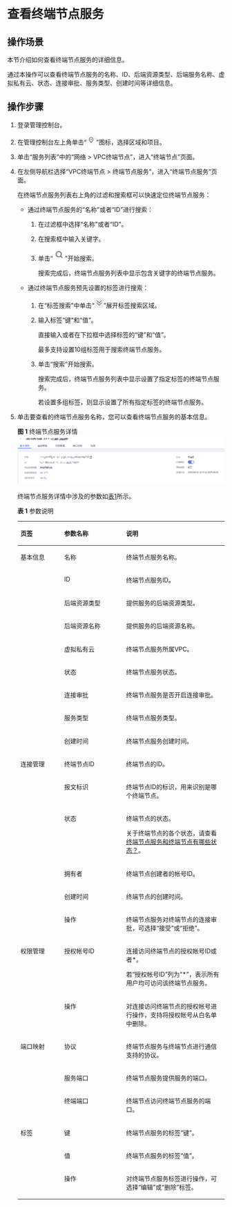 # 查看终端节点服务<a name="vpcep_03_0102"></a>

## 操作场景<a name="section85216505244"></a>

本节介绍如何查看终端节点服务的详细信息。

通过本操作可以查看终端节点服务的名称、ID、后端资源类型、后端服务名称、虚拟私有云、状态、连接审批、服务类型、创建时间等详细信息。

## 操作步骤<a name="section15309424142016"></a>

1.  登录管理控制台。
2.  在管理控制台左上角单击“![](figures/icon-region.png)”图标，选择区域和项目。

1.  单击“服务列表”中的“网络 \> VPC终端节点”，进入“终端节点”页面。
2.  在左侧导航栏选择“VPC终端节点 \> 终端节点服务”，进入“终端节点服务”页面。

    在终端节点服务列表右上角的过滤和搜索框可以快速定位终端节点服务：

    -   通过终端节点服务的“名称”或者“ID”进行搜索：
        1.  在过滤框中选择“名称”或者“ID”。
        2.  在搜索框中输入关键字。
        3.  单击“![](figures/icon-search.png)”开始搜索。

            搜索完成后，终端节点服务列表中显示包含关键字的终端节点服务。


    -   通过终端节点服务预先设置的标签进行搜索：
        1.  在“标签搜索”中单击“![](figures/icon-tag-search.png)”展开标签搜索区域。
        2.  输入标签“键”和“值”。

            直接输入或者在下拉框中选择标签的“键”和“值”。

            最多支持设置10组标签用于搜索终端节点服务。

        3.  单击“搜索”开始搜索。

            搜索完成后，终端节点服务列表中显示设置了指定标签的终端节点服务。

            若设置多组标签，则显示设置了所有指定标签的终端节点服务。



3.  单击要查看的终端节点服务名称，您可以查看终端节点服务的基本信息。

    **图 1**  终端节点服务详情<a name="fig81291249174317"></a>  
    ![](figures/终端节点服务详情.png "终端节点服务详情")

    终端节点服务详情中涉及的参数如[表1](#table11373229195910)所示。

    **表 1**  参数说明

    <a name="table11373229195910"></a>
    <table><thead align="left"><tr id="row123731829185916"><th class="cellrowborder" valign="top" width="21.09%" id="mcps1.2.4.1.1"><p id="p884314912598"><a name="p884314912598"></a><a name="p884314912598"></a>页签</p>
    </th>
    <th class="cellrowborder" valign="top" width="29.849999999999998%" id="mcps1.2.4.1.2"><p id="p7373142911592"><a name="p7373142911592"></a><a name="p7373142911592"></a>参数名称</p>
    </th>
    <th class="cellrowborder" valign="top" width="49.059999999999995%" id="mcps1.2.4.1.3"><p id="p1037310293590"><a name="p1037310293590"></a><a name="p1037310293590"></a>说明</p>
    </th>
    </tr>
    </thead>
    <tbody><tr id="row6601518175912"><td class="cellrowborder" rowspan="9" valign="top" width="21.09%" headers="mcps1.2.4.1.1 "><p id="p1039151214278"><a name="p1039151214278"></a><a name="p1039151214278"></a>基本信息</p>
    </td>
    <td class="cellrowborder" valign="top" width="29.849999999999998%" headers="mcps1.2.4.1.2 "><p id="p136021118205912"><a name="p136021118205912"></a><a name="p136021118205912"></a>名称</p>
    </td>
    <td class="cellrowborder" valign="top" width="49.059999999999995%" headers="mcps1.2.4.1.3 "><p id="p66023186590"><a name="p66023186590"></a><a name="p66023186590"></a>终端节点服务名称。</p>
    </td>
    </tr>
    <tr id="row6602718105914"><td class="cellrowborder" valign="top" headers="mcps1.2.4.1.1 "><p id="p360218189596"><a name="p360218189596"></a><a name="p360218189596"></a>ID</p>
    </td>
    <td class="cellrowborder" valign="top" headers="mcps1.2.4.1.2 "><p id="p6602141819595"><a name="p6602141819595"></a><a name="p6602141819595"></a>终端节点服务ID。</p>
    </td>
    </tr>
    <tr id="row1660320181596"><td class="cellrowborder" valign="top" headers="mcps1.2.4.1.1 "><p id="p760319185599"><a name="p760319185599"></a><a name="p760319185599"></a>后端资源类型</p>
    </td>
    <td class="cellrowborder" valign="top" headers="mcps1.2.4.1.2 "><p id="p156038185594"><a name="p156038185594"></a><a name="p156038185594"></a>提供服务的后端资源类型。</p>
    </td>
    </tr>
    <tr id="row1260311185593"><td class="cellrowborder" valign="top" headers="mcps1.2.4.1.1 "><p id="p1160321818599"><a name="p1160321818599"></a><a name="p1160321818599"></a>后端资源名称</p>
    </td>
    <td class="cellrowborder" valign="top" headers="mcps1.2.4.1.2 "><p id="p6603118195917"><a name="p6603118195917"></a><a name="p6603118195917"></a>提供服务的后端资源名称。</p>
    </td>
    </tr>
    <tr id="row1603161817598"><td class="cellrowborder" valign="top" headers="mcps1.2.4.1.1 "><p id="p17603618185915"><a name="p17603618185915"></a><a name="p17603618185915"></a>虚拟私有云</p>
    </td>
    <td class="cellrowborder" valign="top" headers="mcps1.2.4.1.2 "><p id="p6603118115914"><a name="p6603118115914"></a><a name="p6603118115914"></a>终端节点服务所属VPC。</p>
    </td>
    </tr>
    <tr id="row9659329903"><td class="cellrowborder" valign="top" headers="mcps1.2.4.1.1 "><p id="p36595295020"><a name="p36595295020"></a><a name="p36595295020"></a>状态</p>
    </td>
    <td class="cellrowborder" valign="top" headers="mcps1.2.4.1.2 "><p id="p365918293014"><a name="p365918293014"></a><a name="p365918293014"></a>终端节点服务状态。</p>
    </td>
    </tr>
    <tr id="row1465962910011"><td class="cellrowborder" valign="top" headers="mcps1.2.4.1.1 "><p id="p1965912291309"><a name="p1965912291309"></a><a name="p1965912291309"></a>连接审批</p>
    </td>
    <td class="cellrowborder" valign="top" headers="mcps1.2.4.1.2 "><p id="p1165915291105"><a name="p1165915291105"></a><a name="p1165915291105"></a>终端节点服务是否开启连接审批。</p>
    </td>
    </tr>
    <tr id="row1865942911010"><td class="cellrowborder" valign="top" headers="mcps1.2.4.1.1 "><p id="p12793443359"><a name="p12793443359"></a><a name="p12793443359"></a>服务类型</p>
    </td>
    <td class="cellrowborder" valign="top" headers="mcps1.2.4.1.2 "><p id="p206596291010"><a name="p206596291010"></a><a name="p206596291010"></a>终端节点服务类型。</p>
    </td>
    </tr>
    <tr id="row1665992916016"><td class="cellrowborder" valign="top" headers="mcps1.2.4.1.1 "><p id="p577414111355"><a name="p577414111355"></a><a name="p577414111355"></a><span id="text198439209436"><a name="text198439209436"></a><a name="text198439209436"></a></span><span id="text1866319223432"><a name="text1866319223432"></a><a name="text1866319223432"></a>创建时间</span></p>
    </td>
    <td class="cellrowborder" valign="top" headers="mcps1.2.4.1.2 "><p id="p186591299014"><a name="p186591299014"></a><a name="p186591299014"></a>终端节点服务创建时间。</p>
    </td>
    </tr>
    <tr id="row1373142925914"><td class="cellrowborder" rowspan="6" valign="top" width="21.09%" headers="mcps1.2.4.1.1 "><p id="p2843209125918"><a name="p2843209125918"></a><a name="p2843209125918"></a>连接管理</p>
    </td>
    <td class="cellrowborder" valign="top" width="29.849999999999998%" headers="mcps1.2.4.1.2 "><p id="p437313292597"><a name="p437313292597"></a><a name="p437313292597"></a>终端节点ID</p>
    </td>
    <td class="cellrowborder" valign="top" width="49.059999999999995%" headers="mcps1.2.4.1.3 "><p id="p1237342911592"><a name="p1237342911592"></a><a name="p1237342911592"></a>终端节点的ID。</p>
    </td>
    </tr>
    <tr id="row1931215511014"><td class="cellrowborder" valign="top" headers="mcps1.2.4.1.1 "><p id="p73131155602"><a name="p73131155602"></a><a name="p73131155602"></a>报文标识</p>
    </td>
    <td class="cellrowborder" valign="top" headers="mcps1.2.4.1.2 "><p id="p13313115516018"><a name="p13313115516018"></a><a name="p13313115516018"></a>终端节点ID的标识，用来识别是哪个终端节点。</p>
    </td>
    </tr>
    <tr id="row1788517341318"><td class="cellrowborder" valign="top" headers="mcps1.2.4.1.1 "><p id="p1084733910114"><a name="p1084733910114"></a><a name="p1084733910114"></a>状态</p>
    </td>
    <td class="cellrowborder" valign="top" headers="mcps1.2.4.1.2 "><p id="p1290225213217"><a name="p1290225213217"></a><a name="p1290225213217"></a>终端节点的状态。</p>
    <p id="p188861834919"><a name="p188861834919"></a><a name="p188861834919"></a>关于终端节点的各个状态，请查看<a href="https://support.huaweicloud.com/vpcep_faq/vpcep_04_0005.html" target="_blank" rel="noopener noreferrer">终端节点服务和终端节点有哪些状态？</a>。</p>
    </td>
    </tr>
    <tr id="row194731557216"><td class="cellrowborder" valign="top" headers="mcps1.2.4.1.1 "><p id="p1547314559217"><a name="p1547314559217"></a><a name="p1547314559217"></a>拥有者</p>
    </td>
    <td class="cellrowborder" valign="top" headers="mcps1.2.4.1.2 "><p id="p1747319557218"><a name="p1747319557218"></a><a name="p1747319557218"></a>终端节点创建者的<span id="text78731150131618"><a name="text78731150131618"></a><a name="text78731150131618"></a>帐号</span><span id="text664885281616"><a name="text664885281616"></a><a name="text664885281616"></a></span>ID。</p>
    </td>
    </tr>
    <tr id="row148914485317"><td class="cellrowborder" valign="top" headers="mcps1.2.4.1.1 "><p id="p8890481319"><a name="p8890481319"></a><a name="p8890481319"></a><span id="text18201618105018"><a name="text18201618105018"></a><a name="text18201618105018"></a></span><span id="text199921320125016"><a name="text199921320125016"></a><a name="text199921320125016"></a>创建时间</span></p>
    </td>
    <td class="cellrowborder" valign="top" headers="mcps1.2.4.1.2 "><p id="p11902048934"><a name="p11902048934"></a><a name="p11902048934"></a>终端节点的创建时间。</p>
    </td>
    </tr>
    <tr id="row20920431747"><td class="cellrowborder" valign="top" headers="mcps1.2.4.1.1 "><p id="p109204312410"><a name="p109204312410"></a><a name="p109204312410"></a>操作</p>
    </td>
    <td class="cellrowborder" valign="top" headers="mcps1.2.4.1.2 "><p id="p69207319419"><a name="p69207319419"></a><a name="p69207319419"></a>终端节点服务对终端节点的连接审批，可选择“接受”或“拒绝”。</p>
    </td>
    </tr>
    <tr id="row491115378110"><td class="cellrowborder" rowspan="2" valign="top" width="21.09%" headers="mcps1.2.4.1.1 "><p id="p0325114917311"><a name="p0325114917311"></a><a name="p0325114917311"></a>权限管理</p>
    </td>
    <td class="cellrowborder" valign="top" width="29.849999999999998%" headers="mcps1.2.4.1.2 "><p id="p1499391341812"><a name="p1499391341812"></a><a name="p1499391341812"></a>授权<span id="text19874333111816"><a name="text19874333111816"></a><a name="text19874333111816"></a>帐号</span><span id="text17427143518181"><a name="text17427143518181"></a><a name="text17427143518181"></a></span>ID</p>
    </td>
    <td class="cellrowborder" valign="top" width="49.059999999999995%" headers="mcps1.2.4.1.3 "><p id="p6371115016133"><a name="p6371115016133"></a><a name="p6371115016133"></a>连接访问终端节点的授权<span id="text8878494199"><a name="text8878494199"></a><a name="text8878494199"></a>帐号</span><span id="text9351011181919"><a name="text9351011181919"></a><a name="text9351011181919"></a></span>ID或者*。</p>
    <p id="p391133715118"><a name="p391133715118"></a><a name="p391133715118"></a>若“授权<span id="text10661144161912"><a name="text10661144161912"></a><a name="text10661144161912"></a>帐号</span><span id="text15661114471915"><a name="text15661114471915"></a><a name="text15661114471915"></a></span>ID”列为“*”，表示所有用户均可访问该终端节点服务。</p>
    </td>
    </tr>
    <tr id="row163028403116"><td class="cellrowborder" valign="top" headers="mcps1.2.4.1.1 "><p id="p103025404114"><a name="p103025404114"></a><a name="p103025404114"></a>操作</p>
    </td>
    <td class="cellrowborder" valign="top" headers="mcps1.2.4.1.2 "><p id="p53021640214"><a name="p53021640214"></a><a name="p53021640214"></a>对连接访问终端节点的授权<span id="text192061059111919"><a name="text192061059111919"></a><a name="text192061059111919"></a>帐号</span><span id="text1620695915193"><a name="text1620695915193"></a><a name="text1620695915193"></a></span>进行操作，支持将授权<span id="text101721059207"><a name="text101721059207"></a><a name="text101721059207"></a>帐号</span><span id="text1317214519207"><a name="text1317214519207"></a><a name="text1317214519207"></a></span>从白名单中删除。</p>
    </td>
    </tr>
    <tr id="row109693491717"><td class="cellrowborder" rowspan="3" valign="top" width="21.09%" headers="mcps1.2.4.1.1 "><p id="p10982151318418"><a name="p10982151318418"></a><a name="p10982151318418"></a>端口映射</p>
    <p id="p55792025162714"><a name="p55792025162714"></a><a name="p55792025162714"></a></p>
    </td>
    <td class="cellrowborder" valign="top" width="29.849999999999998%" headers="mcps1.2.4.1.2 "><p id="p139699494119"><a name="p139699494119"></a><a name="p139699494119"></a>协议</p>
    </td>
    <td class="cellrowborder" valign="top" width="49.059999999999995%" headers="mcps1.2.4.1.3 "><p id="p79691149615"><a name="p79691149615"></a><a name="p79691149615"></a>终端节点服务与终端节点进行通信支持的协议。</p>
    </td>
    </tr>
    <tr id="row5121531413"><td class="cellrowborder" valign="top" headers="mcps1.2.4.1.1 "><p id="p153772013143615"><a name="p153772013143615"></a><a name="p153772013143615"></a>服务端口</p>
    </td>
    <td class="cellrowborder" valign="top" headers="mcps1.2.4.1.2 "><p id="p111310537120"><a name="p111310537120"></a><a name="p111310537120"></a>终端节点服务提供服务的端口。</p>
    </td>
    </tr>
    <tr id="row176299161224"><td class="cellrowborder" valign="top" headers="mcps1.2.4.1.1 "><p id="p16294169210"><a name="p16294169210"></a><a name="p16294169210"></a>终端端口</p>
    </td>
    <td class="cellrowborder" valign="top" headers="mcps1.2.4.1.2 "><p id="p6629161611211"><a name="p6629161611211"></a><a name="p6629161611211"></a>终端节点访问终端节点服务的端口。</p>
    </td>
    </tr>
    <tr id="row19273741417"><td class="cellrowborder" rowspan="3" valign="top" width="21.09%" headers="mcps1.2.4.1.1 "><p id="p8281976144"><a name="p8281976144"></a><a name="p8281976144"></a>标签</p>
    </td>
    <td class="cellrowborder" valign="top" width="29.849999999999998%" headers="mcps1.2.4.1.2 "><p id="p142807191418"><a name="p142807191418"></a><a name="p142807191418"></a>键</p>
    </td>
    <td class="cellrowborder" valign="top" width="49.059999999999995%" headers="mcps1.2.4.1.3 "><p id="p1963135561417"><a name="p1963135561417"></a><a name="p1963135561417"></a>终端节点服务的标签“键”。</p>
    </td>
    </tr>
    <tr id="row1283716140"><td class="cellrowborder" valign="top" headers="mcps1.2.4.1.1 "><p id="p1128775141"><a name="p1128775141"></a><a name="p1128775141"></a>值</p>
    </td>
    <td class="cellrowborder" valign="top" headers="mcps1.2.4.1.2 "><p id="p1763755161412"><a name="p1763755161412"></a><a name="p1763755161412"></a>终端节点服务的标签“值”。</p>
    </td>
    </tr>
    <tr id="row15298761416"><td class="cellrowborder" valign="top" headers="mcps1.2.4.1.1 "><p id="p112916718146"><a name="p112916718146"></a><a name="p112916718146"></a>操作</p>
    </td>
    <td class="cellrowborder" valign="top" headers="mcps1.2.4.1.2 "><p id="p76320551147"><a name="p76320551147"></a><a name="p76320551147"></a>对终端节点服务标签进行操作，可选择“编辑”或“删除”标签。</p>
    </td>
    </tr>
    </tbody>
    </table>


